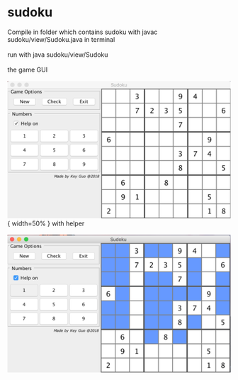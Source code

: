 # sudoku

Compile in folder which contains sudoku with javac sudoku/view/Sudoku.java in terminal <br />  
run with java sudoku/view/Sudoku <br />  
the game GUI <br />  
![alternativetext](imgs/sample1.png){ width=50% }
with helper <br />  
![alternativetext](imgs/sample2.png)
